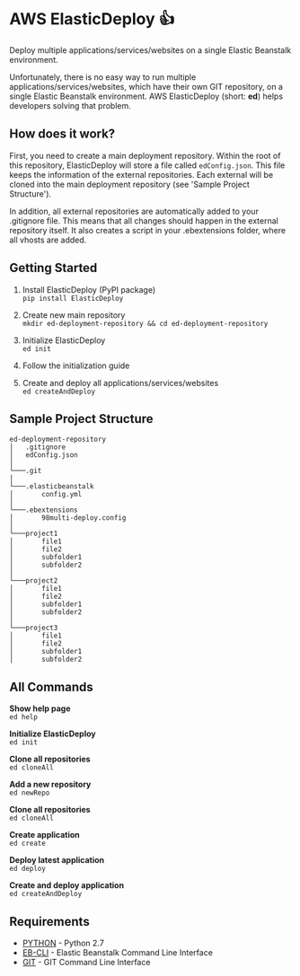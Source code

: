 AWS ElasticDeploy :+1:
======

Deploy multiple applications/services/websites on a single Elastic Beanstalk environment.

Unfortunately, there is no easy way to run multiple applications/services/websites, which have their own GIT repository, on a single Elastic Beanstalk environment. AWS ElasticDeploy (short: **ed**) helps developers solving that problem.

How does it work?
------
First, you need to create a main deployment repository. Within the root of this repository, ElasticDeploy will store a file called ``edConfig.json``.
This file keeps the information of the external repositories. Each external will be cloned into the main deployment repository (see 'Sample Project Structure').

In addition, all external repositories are automatically added to your .gitignore file. This means that all changes should happen in the external repository itself. It also creates a script in your .ebextensions folder, where all vhosts are added.


Getting Started
------

1. Install ElasticDeploy (PyPI package)  
```pip install ElasticDeploy```  

2. Create new main repository  
```mkdir ed-deployment-repository && cd ed-deployment-repository```  

3. Initialize ElasticDeploy  
```ed init```  

4. Follow the initialization guide

5. Create and deploy all applications/services/websites  
```ed createAndDeploy```


Sample Project Structure
------

```
ed-deployment-repository
│   .gitignore
│   edConfig.json    
│
└───.git
│
└───.elasticbeanstalk
│       config.yml
│   
└───.ebextensions
│       98multi-deploy.config
│
└───project1
│       file1
│       file2
│       subfolder1
│       subfolder2
│   
└───project2
│       file1
│       file2
│       subfolder1
│       subfolder2
│   
└───project3
│       file1
│       file2
│       subfolder1
│       subfolder2
```

All Commands
------

**Show help page**  
```ed help```

**Initialize ElasticDeploy**  
```ed init```

**Clone all repositories**  
```ed cloneAll```

**Add a new repository**  
```ed newRepo```

**Clone all repositories**  
```ed cloneAll```

**Create application**  
```ed create```

**Deploy latest application**  
```ed deploy```

**Create and deploy application**  
```ed createAndDeploy```



Requirements
------
* [PYTHON](https://www.python.org/downloads/) - Python 2.7  
* [EB-CLI](http://docs.aws.amazon.com/elasticbeanstalk/latest/dg/eb-cli3.html) - Elastic Beanstalk Command Line Interface  
* [GIT](https://git-scm.com/) - GIT Command Line Interface
